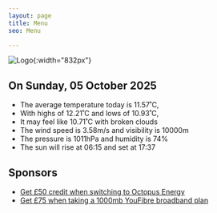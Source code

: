 ```yaml
---
layout: page
title: Menu
seo: Menu

---
```


![Logo](/images/logo.jpg){:width="832px"}

<!-- weather_marker starts -->
## On Sunday, 05 October 2025

- The average temperature today is 11.57˚C,
- With highs of 12.21˚C and lows of 10.93˚C,
- It may feel like 10.71˚C with broken clouds
- The wind speed is 3.58m/s and visibility is 10000m
- The pressure is 1011hPa and humidity is 74%
- The sun will rise at 06:15 and set at 17:37

<!-- weather_marker ends -->

## Sponsors

- [Get £50 credit when switching to Octopus Energy](https://bit.ly/3oD1nnS)
- [Get £75 when taking a 1000mb YouFibre broadband plan](https://aklam.io/91zWhU?)
